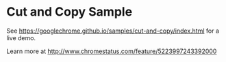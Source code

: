 Cut and Copy Sample
===
See https://googlechrome.github.io/samples/cut-and-copy/index.html for a live demo.

Learn more at http://www.chromestatus.com/feature/5223997243392000